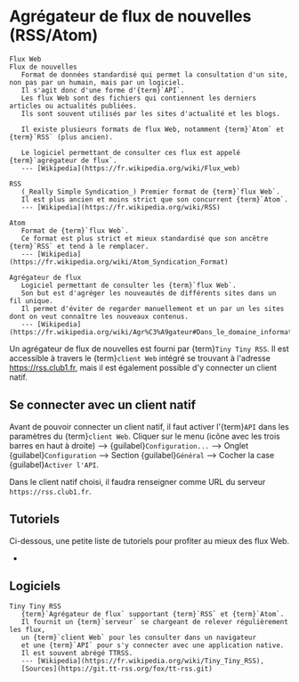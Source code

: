Agrégateur de flux de nouvelles (RSS/Atom)
==========================================

```{glossary}
Flux Web
Flux de nouvelles
   Format de données standardisé qui permet la consultation d'un site, non pas par un humain, mais par un logiciel.
   Il s'agit donc d'une forme d'{term}`API`.
   Les flux Web sont des fichiers qui contiennent les derniers articles ou actualités publiées.
   Ils sont souvent utilisés par les sites d'actualité et les blogs.

   Il existe plusieurs formats de flux Web, notamment {term}`Atom` et {term}`RSS` (plus ancien).

   Le logiciel permettant de consulter ces flux est appelé {term}`agrégateur de flux`.
   --- [Wikipedia](https://fr.wikipedia.org/wiki/Flux_web)

RSS
   (_Really Simple Syndication_) Premier format de {term}`flux Web`.
   Il est plus ancien et moins strict que son concurrent {term}`Atom`.
   --- [Wikipedia](https://fr.wikipedia.org/wiki/RSS)

Atom
   Format de {term}`flux Web`.
   Ce format est plus strict et mieux standardisé que son ancêtre {term}`RSS` et tend à le remplacer.
   --- [Wikipedia](https://fr.wikipedia.org/wiki/Atom_Syndication_Format)

Agrégateur de flux
   Logiciel permettant de consulter les {term}`flux Web`.
   Son but est d'agréger les nouveautés de différents sites dans un fil unique.
   Il permet d'éviter de regarder manuellement et un par un les sites dont on veut connaître les nouveaux contenus.
   --- [Wikipedia](https://fr.wikipedia.org/wiki/Agr%C3%A9gateur#Dans_le_domaine_informatique)
```

Un agrégateur de flux de nouvelles est fourni par {term}`Tiny Tiny RSS`.
Il est accessible à travers le {term}`client Web` intégré se trouvant à l'adresse
<https://rss.club1.fr>, mais il est également possible d'y connecter un client
natif.

Se connecter avec un client natif
---------------------------------

Avant de pouvoir connecter un client natif, il faut activer l'{term}`API` dans
les paramètres du {term}`client Web`. Cliquer sur le menu (icône avec les trois
barres en haut à droite) --> {guilabel}`Configuration...` --> Onglet {guilabel}`Configuration`
--> Section {guilabel}`Général` --> Cocher la case {guilabel}`Activer l'API`.

Dans le client natif choisi, il faudra renseigner comme URL du serveur
`https://rss.club1.fr`.

Tutoriels
---------

Ci-dessous, une petite liste de tutoriels pour profiter au mieux des flux Web.

- [](/tutos/flux-rss.md)

Logiciels
---------

```{glossary}
Tiny Tiny RSS
   {term}`Agrégateur de flux` supportant {term}`RSS` et {term}`Atom`.
   Il fournit un {term}`serveur` se chargeant de relever régulièrement les flux,
   un {term}`client Web` pour les consulter dans un navigateur
   et une {term}`API` pour s'y connecter avec une application native.
   Il est souvent abrégé TTRSS.
   --- [Wikipedia](https://fr.wikipedia.org/wiki/Tiny_Tiny_RSS),
   [Sources](https://git.tt-rss.org/fox/tt-rss.git)
```
